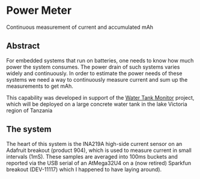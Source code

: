 # Power Meter

Continuous measurement of current and accumulated mAh

## Abstract
For embedded systems that run on batteries, one needs to know how much power the system consumes. The power drain of such systems varies widely and continuously. In order to estimate the power needs of these systems we need a way to continuously measure current and sum up the measurements to get mAh.

This capability was developed in support of the [Water Tank Monitor](https://github.com/tzurolo/Water-Tank-Monitor) project, which will be deployed on a large concrete water tank in the lake Victoria region of Tanzania

## The system
The heart of this system is the INA219A high-side current sensor on an Adafruit breakout (product 904), which is used to measure current in small intervals (1mS). These samples are averaged into 100ms buckets and reported via the USB serial of an AtMega32U4 on a (now retired) Sparkfun breakout (DEV-11117) which I happened to have laying around).
